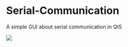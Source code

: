 # Serial-Communication
A simple GUI about serial communication in Qt5

![](https://github.com/Tacode/Serial-Communication/image.JPG)
